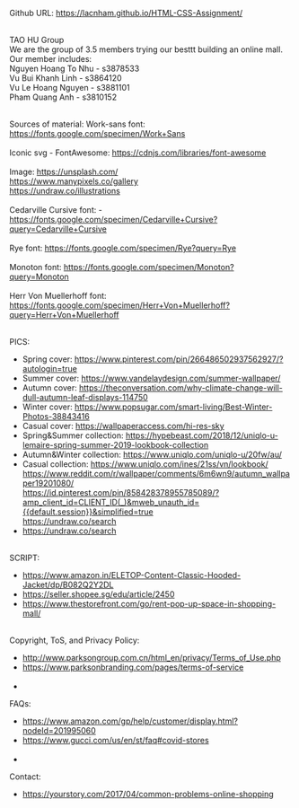 Github URL: https://lacnham.github.io/HTML-CSS-Assignment/<br><br>

TAO HU Group<br>
We are the group of 3.5 members trying our besttt building an online mall. <br>
Our member includes:<br>
Nguyen Hoang To Nhu - s3878533<br>
Vu Bui Khanh Linh - s3864120<br>
Vu Le Hoang Nguyen - s3881101 <br>
Pham Quang Anh - s3810152 <br><br>

Sources of material:
Work-sans font: https://fonts.google.com/specimen/Work+Sans <br><br>
Iconic svg - FontAwesome: https://cdnjs.com/libraries/font-awesome<br><br>
Image: https://unsplash.com/<br>
       https://www.manypixels.co/gallery<br>
       https://undraw.co/illustrations<br><br>
Cedarville Cursive font: - https://fonts.google.com/specimen/Cedarville+Cursive?query=Cedarville+Cursive<br><br>
Rye font: https://fonts.google.com/specimen/Rye?query=Rye<br><br>
Monoton font: https://fonts.google.com/specimen/Monoton?query=Monoton<br><br>
Herr Von Muellerhoff font: https://fonts.google.com/specimen/Herr+Von+Muellerhoff?query=Herr+Von+Muellerhoff<br><br>

PICS:<br>
-   Spring cover: https://www.pinterest.com/pin/266486502937562927/?autologin=true <br>
-   Summer cover: https://www.vandelaydesign.com/summer-wallpaper/ <br>
-   Autumn cover: https://theconversation.com/why-climate-change-will-dull-autumn-leaf-displays-114750 <br>
-   Winter cover: https://www.popsugar.com/smart-living/Best-Winter-Photos-38843416 <br>
-   Casual cover: https://wallpaperaccess.com/hi-res-sky <br>
-   Spring&Summer collection: https://hypebeast.com/2018/12/uniqlo-u-lemaire-spring-summer-2019-lookbook-collection <br>
-   Autumn&Winter collection: https://www.uniqlo.com/uniqlo-u/20fw/au/ <br>
-   Casual collection: https://www.uniqlo.com/ines/21ss/vn/lookbook/ <br>
https://www.reddit.com/r/wallpaper/comments/6m6wn9/autumn_wallpaper19201080/ <br>
https://id.pinterest.com/pin/858428378955785089/?amp_client_id=CLIENT_ID(_)&mweb_unauth_id={{default.session}}&simplified=true <br>
https://undraw.co/search <br>
-   https://undraw.co/search <br><br>

SCRIPT: <br>
- https://www.amazon.in/ELETOP-Content-Classic-Hooded-Jacket/dp/B082Q2Y2DL <br>
- https://seller.shopee.sg/edu/article/2450 <br>
- https://www.thestorefront.com/go/rent-pop-up-space-in-shopping-mall/ <br><br>

Copyright, ToS, and Privacy Policy: <br>
-   http://www.parksongroup.com.cn/html_en/privacy/Terms_of_Use.php <br>
-   https://www.parksonbranding.com/pages/terms-of-service <br><br>
-   
FAQs: <br>
-   https://www.amazon.com/gp/help/customer/display.html?nodeId=201995060 <br>
-   https://www.gucci.com/us/en/st/faq#covid-stores <br><br>
-   
Contact: <br>
-   https://yourstory.com/2017/04/common-problems-online-shopping
